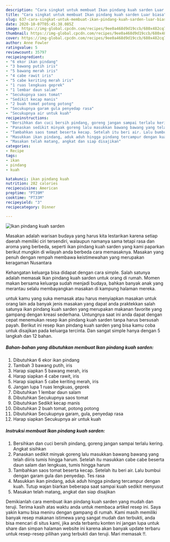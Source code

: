 ```yaml
---
description: "Cara singkat untuk membuat Ikan pindang kuah sarden Luar biasa"
title: "Cara singkat untuk membuat Ikan pindang kuah sarden Luar biasa"
slug: 637-cara-singkat-untuk-membuat-ikan-pindang-kuah-sarden-luar-biasa
date: 2020-10-07T05:45:38.085Z
image: https://img-global.cpcdn.com/recipes/9ee0a468d9d19ccb/680x482cq70/ikan-pindang-kuah-sarden-foto-resep-utama.jpg
thumbnail: https://img-global.cpcdn.com/recipes/9ee0a468d9d19ccb/680x482cq70/ikan-pindang-kuah-sarden-foto-resep-utama.jpg
cover: https://img-global.cpcdn.com/recipes/9ee0a468d9d19ccb/680x482cq70/ikan-pindang-kuah-sarden-foto-resep-utama.jpg
author: Anne Fowler
ratingvalue: 5
reviewcount: 35797
recipeingredient:
- "6 ekor ikan pindang"
- "3 bawang putih iris"
- "5 bawang merah iris"
- "4 cabe rawit iris"
- "5 cabe keriting merah iris"
- "1 ruas lengkuas geprek"
- "1 lembar daun salam"
- "Secukupnya saos tomat"
- "Sedikit kecap manis"
- "2 buah tomat potong potong"
- "Secukupnya garam gula penyedap rasa"
- "Secukupnya air untuk kuah"
recipeinstructions:
- "Bersihkan dan cuci bersih pindang, goreng jangan sampai terlalu kering. Angkat sisihkan"
- "Panaskan sedikit minyak goreng lalu masukkan bawang bawang yang telah diiris tumis hingga harum. Setelah itu masukkan cabe cabe beserta daun salam dan lengkuas, tumis hingga harum"
- "Tambahkan saos tomat beserta kecap. Setelah itu beri air. Lalu bumbui dengan garam gula dan penyedap. Tes rasa"
- "Masukkan ikan pindang, aduk aduh hingga pindang tercampur dengan kuah. Tutup wajan biarkan beberapa saat sampai kuah sedikit menyusut"
- "Masakan telah matang, angkat dan siap disajikan"
categories:
- Recipe
tags:
- ikan
- pindang
- kuah

katakunci: ikan pindang kuah 
nutrition: 282 calories
recipecuisine: American
preptime: "PT39M"
cooktime: "PT33M"
recipeyield: "3"
recipecategory: Dinner

---
```



![Ikan pindang kuah sarden](https://img-global.cpcdn.com/recipes/9ee0a468d9d19ccb/680x482cq70/ikan-pindang-kuah-sarden-foto-resep-utama.jpg)

Masakan adalah warisan budaya yang harus kita lestarikan karena setiap daerah memiliki ciri tersendiri, walaupun namanya sama tetapi rasa dan aroma yang berbeda, seperti ikan pindang kuah sarden yang kami paparkan berikut mungkin di wilayah anda berbeda cara memasaknya. Masakan yang penuh dengan rempah membawa keistimewahan yang merupakan keragaman Nusantara



Kehangatan keluarga bisa didapat dengan cara simple. Salah satunya adalah memasak Ikan pindang kuah sarden untuk orang di rumah. Momen makan bersama keluarga sudah menjadi budaya, bahkan banyak anak yang merantau selalu membayangkan masakan di kampung halaman mereka.

untuk kamu yang suka memasak atau harus menyiapkan masakan untuk orang lain ada banyak jenis masakan yang dapat anda praktekkan salah satunya ikan pindang kuah sarden yang merupakan makanan favorite yang gampang dengan kreasi sederhana. Untungnya saat ini anda dapat dengan cepat menemukan resep ikan pindang kuah sarden tanpa harus bersusah payah.
Berikut ini resep Ikan pindang kuah sarden yang bisa kamu coba untuk disajikan pada keluarga tercinta. Dan sangat simple hanya dengan 5 langkah dan 12 bahan.


<!--inarticleads1-->

##### Bahan-bahan yang dibutuhkan membuat Ikan pindang kuah sarden:

1. Dibutuhkan 6 ekor ikan pindang
1. Tambah 3 bawang putih, iris
1. Harap siapkan 5 bawang merah, iris
1. Harap siapkan 4 cabe rawit, iris
1. Harap siapkan 5 cabe keriting merah, iris
1. Jangan lupa 1 ruas lengkuas, geprek
1. Dibutuhkan 1 lembar daun salam
1. Dibutuhkan Secukupnya saos tomat
1. Dibutuhkan Sedikit kecap manis
1. Dibutuhkan 2 buah tomat, potong potong
1. Dibutuhkan Secukupnya garam, gula, penyedap rasa
1. Harap siapkan Secukupnya air untuk kuah




<!--inarticleads2-->

##### Instruksi membuat  Ikan pindang kuah sarden:

1. Bersihkan dan cuci bersih pindang, goreng jangan sampai terlalu kering. Angkat sisihkan
1. Panaskan sedikit minyak goreng lalu masukkan bawang bawang yang telah diiris tumis hingga harum. Setelah itu masukkan cabe cabe beserta daun salam dan lengkuas, tumis hingga harum
1. Tambahkan saos tomat beserta kecap. Setelah itu beri air. Lalu bumbui dengan garam gula dan penyedap. Tes rasa
1. Masukkan ikan pindang, aduk aduh hingga pindang tercampur dengan kuah. Tutup wajan biarkan beberapa saat sampai kuah sedikit menyusut
1. Masakan telah matang, angkat dan siap disajikan




Demikianlah cara membuat ikan pindang kuah sarden yang mudah dan teruji. Terima kasih atas waktu anda untuk membaca artikel resep ini. Saya yakin kamu bisa meniru dengan gampang di rumah. Kami masih memiliki banyak resep makanan istimewa yang sangat mudah dan terbukti, anda bisa mencari di situs kami, jika anda terbantu konten ini jangan lupa untuk share dan simpan halaman website ini karena akan banyak update terbaru untuk resep-resep pilihan yang terbukti dan teruji. Mari memasak !!. 
